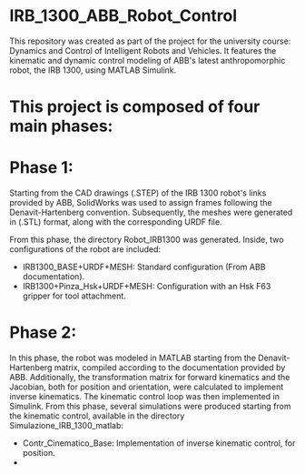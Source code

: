 # IRB_1300_ABB_Robot_Control
This repository was created as part of the project for the university course: Dynamics and Control of Intelligent Robots and Vehicles. It features the kinematic and dynamic control modeling of ABB's latest anthropomorphic robot, the IRB 1300, using MATLAB Simulink.


# This project is composed of four main phases:
# Phase 1:
Starting from the CAD drawings (.STEP) of the IRB 1300 robot's links provided by ABB, SolidWorks was used to assign frames following the Denavit-Hartenberg convention. 
Subsequently, the meshes were generated in (.STL) format, along with the corresponding URDF file.

From this phase, the directory Robot_IRB1300 was generated. Inside, two configurations of the robot are included:

- IRB1300_BASE+URDF+MESH: Standard configuration (From ABB documentation).
- IRB1300+Pinza_Hsk+URDF+MESH: Configuration with an Hsk F63 gripper for tool attachment.

# Phase 2:
In this phase, the robot was modeled in MATLAB starting from the Denavit-Hartenberg matrix, compiled according to the documentation provided by ABB.
Additionally, the transformation matrix for forward kinematics and the Jacobian, both for position and orientation, were calculated to implement inverse kinematics.
The kinematic control loop was then implemented in Simulink.
From this phase, several simulations were produced starting from the kinematic control, available in the directory Simulazione_IRB_1300_matlab:

- Contr_Cinematico_Base: Implementation of inverse kinematic control, for position.
- 








